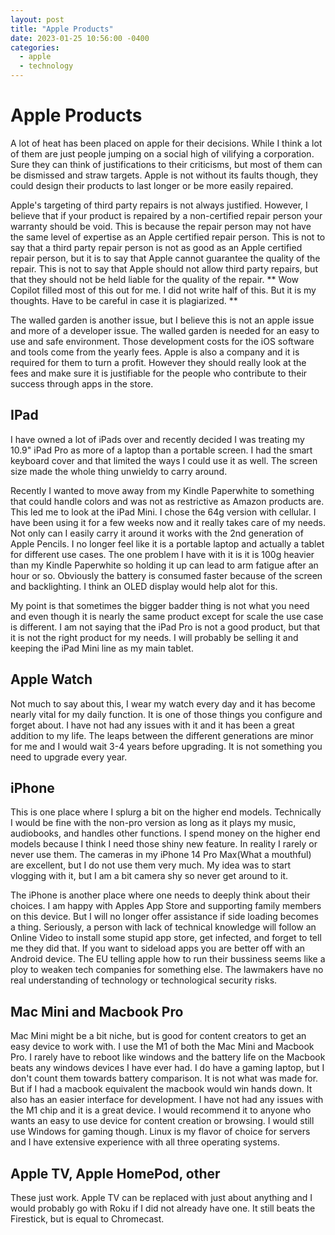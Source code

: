 ```yaml
---
layout: post
title: "Apple Products"
date: 2023-01-25 10:56:00 -0400
categories:
  - apple
  - technology
---
```


# Apple Products

A lot of heat has been placed on apple for their decisions. While I think a lot of them are just people jumping on a social high of vilifying a corporation. Sure they can think of justifications to their criticisms, but most of them can be dismissed and straw targets. Apple is not without its faults though, they could design their products to last longer or be more easily repaired.

Apple's targeting of third party repairs is not always justified. However, I believe that if your product is repaired by a non-certified repair person your warranty should be void. This is because the repair person may not have the same level of expertise as an Apple certified repair person. This is not to say that a third party repair person is not as good as an Apple certified repair person, but it is to say that Apple cannot guarantee the quality of the repair. This is not to say that Apple should not allow third party repairs, but that they should not be held liable for the quality of the repair. ** Wow Copilot filled most of this out for me. I did not write half of this. But it is my thoughts. Have to be careful in case it is plagiarized. **

The walled garden is another issue, but I believe this is not an apple issue and more of a developer issue. The walled garden is needed for an easy to use and safe environment. Those development costs for the iOS software and tools come from the yearly fees. Apple is also a company and it is required for them to turn a profit. However they should really look at the fees and make sure it is justifiable for the people who contribute to their success through apps in the store.

## IPad

I have owned a lot of iPads over and recently decided I was treating my 10.9" iPad Pro as more of a laptop than a portable screen. I had the smart keyboard cover and that limited the ways I could use it as well. The screen size made the whole thing unwieldy to carry around.

Recently I wanted to move away from my Kindle Paperwhite to something that could handle colors and was not as restrictive as Amazon products are. This led me to look at the iPad Mini. I chose the 64g version with cellular. I have been using it for a few weeks now and it really takes care of my needs. Not only can I easily carry it around it works with the 2nd generation of Apple Pencils. I no longer feel like it is a portable laptop and actually a tablet for different use cases. The one problem I have with it is it is 100g heavier than my Kindle Paperwhite so holding it up can lead to arm fatigue after an hour or so. Obviously the battery is consumed faster because of the screen and backlighting. I think an OLED display would help alot for this.

My point is that sometimes the bigger badder thing is not what you need and even though it is nearly the same product except for scale the use case is different. I am not saying that the iPad Pro is not a good product, but that it is not the right product for my needs. I will probably be selling it and keeping the iPad Mini line as my main tablet.

## Apple Watch

Not much to say about this, I wear my watch every day and it has become nearly vital for my daily function. It is one of those things you configure and forget about. I have not had any issues with it and it has been a great addition to my life. The leaps between the different generations are minor for me and I would wait 3-4 years before upgrading. It is not something you need to upgrade every year.

## iPhone

This is one place where I splurg a bit on the higher end models. Technically I would be fine with the non-pro version as long as it plays my music, audiobooks, and handles other functions. I spend money on the higher end models because I think I need those shiny new feature. In reality I rarely or never use them. The cameras in my iPhone 14 Pro Max(What a mouthful) are excellent, but I do not use them very much. My idea was to start vlogging with it, but I am a bit camera shy so never get around to it.

The iPhone is another place where one needs to deeply think about their choices. I am happy with Apples App Store and supporting family members on this device. But I will no longer offer assistance if side loading becomes a thing. Seriously, a person with lack of technical knowledge will follow an Online Video to install some stupid app store, get infected, and forget to tell me they did that. If you want to sideload apps you are better off with an Android device. The EU telling apple how to run their bussiness seems like a ploy to weaken tech companies for something else. The lawmakers have no real understanding of technology or technological security risks.

## Mac Mini and Macbook Pro
Mac Mini might be a bit niche, but is good for content creators to get an easy device to work with. I use the M1 of both the Mac Mini and Macbook Pro. I rarely have to reboot like windows and the battery life on the Macbook beats any windows devices I have ever had. I do have a gaming laptop, but I don't count them towards battery comparison. It is not what was made for. But if I had a macbook equivalent the macbook would win hands down. It also has an easier interface for development. I have not had any issues with the M1 chip and it is a great device. I would recommend it to anyone who wants an easy to use device for content creation or browsing. I would still use Windows for gaming though. Linux is my flavor of choice for servers and I have extensive experience with all three operating systems.

## Apple TV, Apple HomePod, other
These just work. Apple TV can be replaced with just about anything and I would probably go with Roku if I did not already have one. It still beats the Firestick, but is equal to Chromecast.